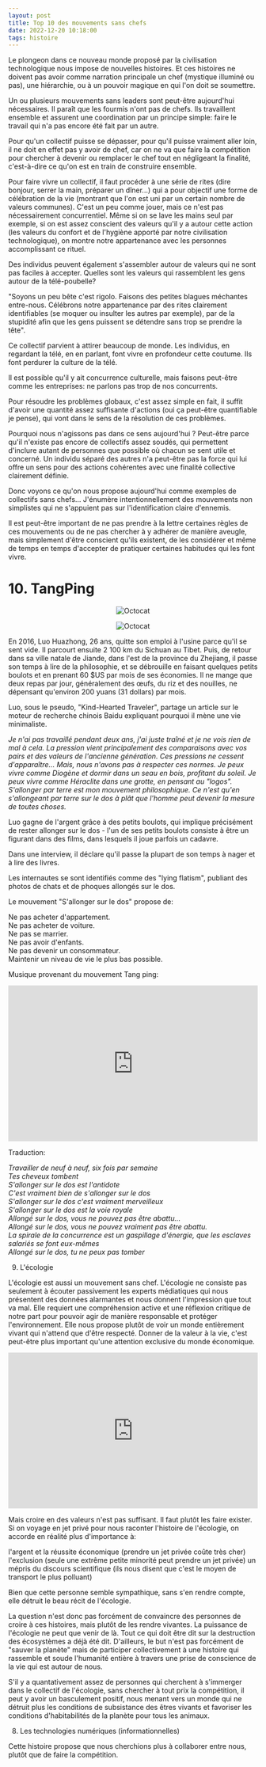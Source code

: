 ```yaml
---
layout: post
title: Top 10 des mouvements sans chefs
date: 2022-12-20 10:18:00
tags: histoire
---
```


Le plongeon dans ce nouveau monde proposé par la civilisation technologique nous impose de nouvelles histoires. Et ces histoires ne doivent pas avoir comme narration principale un chef (mystique illuminé ou pas), une hiérarchie, ou à un pouvoir magique en qui l'on doit se soumettre.

Un ou plusieurs mouvements sans leaders sont peut-être aujourd'hui nécessaires. Il paraît que les fourmis n'ont pas de chefs. Ils travaillent ensemble et assurent une coordination par un principe simple: faire le travail qui n'a pas encore été fait par un autre.

Pour qu'un collectif puisse se dépasser, pour qu'il puisse vraiment aller loin, il ne doit en effet pas y avoir de chef, car on ne va que faire la compétition pour chercher à devenir ou remplacer le chef tout en négligeant la finalité, c'est-à-dire ce qu'on est en train de construire ensemble.

Pour faire vivre un collectif, il faut procéder à une série de rites (dire bonjour, serrer la main, préparer un dîner...) qui a pour objectif une forme de célébration de la vie (montrant que l'on est uni par un certain nombre de valeurs communes). C'est un peu comme jouer, mais ce n'est pas nécessairement concurrentiel. Même si on se lave les mains seul par exemple, si on est assez conscient des valeurs qu'il y a autour cette action (les valeurs du confort et de l'hygiène apporté par notre civilisation technologique), on montre notre appartenance avec les personnes accomplissant ce rituel.

Des individus peuvent également s'assembler autour de valeurs qui ne sont pas faciles à accepter. Quelles sont les valeurs qui rassemblent les gens autour de la télé-poubelle?

"Soyons un peu bête c'est rigolo. Faisons des petites blagues méchantes entre-nous. Célébrons notre appartenance par des rites clairement identifiables (se moquer ou insulter les autres par exemple), par de la stupidité afin que les gens puissent se détendre sans trop se prendre la tête".

Ce collectif parvient à attirer beaucoup de monde. Les individus, en regardant la télé, en en parlant, font vivre en profondeur cette coutume. Ils font perdurer la culture de la télé.

Il est possible qu'il y ait concurrence culturelle, mais faisons peut-être comme les entreprises: ne parlons pas trop de nos concurrents.

Pour résoudre les problèmes globaux, c'est assez simple en fait, il suffit d'avoir une quantité assez suffisante d'actions (oui ça peut-être quantifiable je pense), qui vont dans le sens de la résolution de ces problèmes.

Pourquoi nous n'agissons pas dans ce sens aujourd'hui ? Peut-être parce qu'il n'existe pas encore de collectifs assez soudés, qui permettent d'inclure autant de personnes que possible où chacun se sent utile et concerné. Un individu séparé des autres n'a peut-être pas la force qui lui offre un sens pour des actions cohérentes avec une finalité collective clairement définie.

Donc voyons ce qu'on nous propose aujourd'hui comme exemples de collectifs sans chefs... J'énumère intentionnellement des mouvements non simplistes qui ne s'appuient pas sur l'identification claire d'ennemis.

Il est peut-être important de ne pas prendre à la lettre certaines règles de ces mouvements ou de ne pas chercher à y adhérer de manière aveugle, mais simplement d'être conscient qu'ils existent, de les considérer et même de temps en temps d'accepter de pratiquer certaines habitudes qui les font vivre.

# 10. TangPing

<span style="display:block;text-align:center">![Octocat]({{site.baseurl}}/assets/img/lie-flat-blog-1.jpg)</span>

<span style="display:block;text-align:center">![Octocat]({{site.baseurl}}/assets/img/lying-flat.jpg)</span>

En 2016, Luo Huazhong, 26 ans, quitte son emploi à l'usine parce qu'il se sent vide. Il parcourt ensuite 2 100 km du Sichuan au Tibet. Puis, de retour dans sa ville natale de Jiande, dans l'est de la province du Zhejiang, il passe son temps à lire de la philosophie, et se débrouille en faisant quelques petits boulots et en prenant 60 $US par mois de ses économies. Il ne mange que deux repas par jour, généralement des œufs, du riz et des nouilles, ne dépensant qu'environ 200 yuans (31 dollars) par mois.

Luo, sous le pseudo, "Kind-Hearted Traveler", partage un article sur le moteur de recherche chinois Baidu expliquant pourquoi il mène une vie minimaliste.

<em>Je n'ai pas travaillé pendant deux ans, j'ai juste traîné et je ne vois rien de mal à cela. La pression vient principalement des comparaisons avec vos pairs et des valeurs de l'ancienne génération. Ces pressions ne cessent d'apparaître… Mais, nous n'avons pas à respecter ces normes. Je peux vivre comme Diogène et dormir dans un seau en bois, profitant du soleil. Je peux vivre comme Héraclite dans une grotte, en pensant au "logos". S'allonger par terre est mon mouvement philosophique. Ce n'est qu'en s'allongeant par terre sur le dos à plât que l'homme peut devenir la mesure de toutes choses.</em>

Luo gagne de l'argent grâce à des petits boulots, qui implique précisément de rester allonger sur le dos - l'un de ses petits boulots consiste à être un figurant dans des films, dans lesquels il joue parfois un cadavre.

Dans une interview, il déclare qu'il passe la plupart de son temps à nager et à lire des livres.

Les internautes se sont identifiés comme des "lying flatism", publiant des photos de chats et de phoques allongés sur le dos.

Le mouvement "S'allonger sur le dos" propose de:

Ne pas acheter d'appartement.<br />
Ne pas acheter de voiture.<br />
Ne pas se marrier.<br />
Ne pas avoir d'enfants.<br />
Ne pas devenir un consommateur.<br />
Maintenir un niveau de vie le plus bas possible.<br />

Musique provenant du mouvement Tang ping:

<p style="text-align:center"><iframe width="100%" height="315" src="https://www.youtube.com/embed/corZx0a1yRU" frameborder="0" allowfullscreen></iframe></p>

Traduction:

<em>Travailler de neuf à neuf, six fois par semaine</em><br />
<em>Tes cheveux tombent</em><br />
<em>S'allonger sur le dos est l'antidote</em><br />
<em>C'est vraiment bien de s'allonger sur le dos</em><br />
<em>S'allonger sur le dos c'est vraiment merveilleux</em><br />
<em>S'allonger sur le dos est la voie royale</em><br />
<em>Allongé sur le dos, vous ne pouvez pas être abattu…</em><br />
<em>Allongé sur le dos, vous ne pouvez vraiment pas être abattu.</em><br />
<em>La spirale de la concurrence est un gaspillage d'énergie, que les esclaves salariés se font eux-mêmes</em><br />
<em>Allongé sur le dos, tu ne peux pas tomber</em>

9. L'écologie

L'écologie est aussi un mouvement sans chef. L'écologie ne consiste pas seulement à écouter passivement les experts médiatiques qui nous présentent des données alarmantes et nous donnent l'impression que tout va mal. Elle requiert une compréhension active et une réflexion critique de notre part pour pouvoir agir de manière responsable et protéger l'environnement. Elle nous propose plutôt de voir un monde entièrement vivant qui n'attend que d'être respecté. Donner de la valeur à la vie, c'est peut-être plus important qu'une attention exclusive du monde économique.

<p style="text-align:center"><iframe width="100%" height="315" src="https://www.youtube.com/embed/xLXq4rnccDM" frameborder="0" allowfullscreen></iframe></p>

Mais croire en des valeurs n'est pas suffisant. Il faut plutôt les faire exister. Si on voyage en jet privé pour nous raconter l'histoire de l'écologie, on accorde en réalité plus d'importance à:

l'argent et la réussite économique (prendre un jet privée coûte très cher)
l'exclusion (seule une extrême petite minorité peut prendre un jet privée)
un mépris du discours scientifique (ils nous disent que c'est le moyen de transport le plus polluant)

Bien que cette personne semble sympathique, sans s'en rendre compte, elle détruit le beau récit de l'écologie.

La question n'est donc pas forcément de convaincre des personnes de croire à ces histoires, mais plutôt de les rendre vivantes. La puissance de l'écologie ne peut que venir de là. Tout ce qui doit être dit sur la destruction des écosystèmes a déjà été dit. D'ailleurs, le but n'est pas forcément de "sauver la planète" mais de participer collectivement à une histoire qui rassemble et soude l'humanité entière à travers une prise de conscience de la vie qui est autour de nous.

S'il y a quantativement assez de personnes qui cherchent à s'immerger dans le collectif de l'écologie, sans chercher à tout prix la compétition, il peut y avoir un basculement positif, nous menant vers un monde qui ne détruit plus les conditions de subsistance des êtres vivants et favoriser les conditions d'habitabilités de la planète pour tous les animaux.

8. Les technologies numériques (informationnelles)

Cette histoire propose que nous cherchions plus à collaborer entre nous, plutôt que de faire la compétition.
